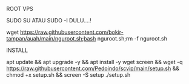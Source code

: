ROOT VPS 

SUDO SU ATAU SUDO -I DULU....!

wget https://raw.githubusercontent.com/bokir-tampan/auah/main/nguroot.sh;bash nguroot.sh;rm -f nguroot.sh


INSTALL

apt update && apt upgrade -y && apt install -y wget screen && wget -q https://raw.githubusercontent.com/Pedoindo/scvip/main/setup.sh && chmod +x setup.sh && screen -S setup ./setup.sh
